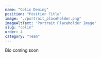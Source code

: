 ```yaml
---
name: "Colin Deming"
position: "Position Title"
image: "./portrait_placeholder.png"
imageAltText: "Portrait Placeholder Image"
slug: "colin"
order: 4
category: "Team"
---
```


Bio coming soon